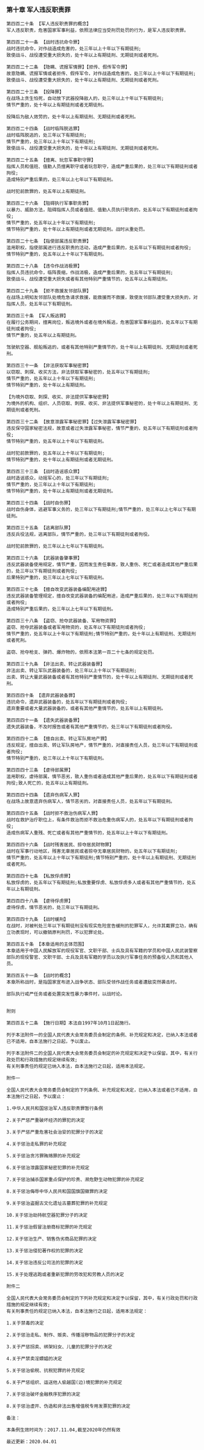 ### 第十章 军人违反职责罪

    第四百二十条 【军人违反职责罪的概念】
    军人违反职责，危害国家军事利益，依照法律应当受刑罚处罚的行为，是军人违反职责罪。
    
    第四百二十一条 【战时违抗命令罪】
    战时违抗命令，对作战造成危害的，处三年以上十年以下有期徒刑;
    致使战斗、战役遭受重大损失的，处十年以上有期徒刑、无期徒刑或者死刑。
    
    第四百二十二条 【隐瞒、谎报军情罪】【拒传、假传军令罪】
    故意隐瞒、谎报军情或者拒传、假传军令，对作战造成危害的，处三年以上十年以下有期徒刑;
    致使战斗、战役遭受重大损失的，处十年以上有期徒刑、无期徒刑或者死刑。
    
    第四百二十三条 【投降罪】
    在战场上贪生怕死，自动放下武器投降敌人的，处三年以上十年以下有期徒刑;
    情节严重的，处十年以上有期徒刑或者无期徒刑。
    
    投降后为敌人效劳的，处十年以上有期徒刑、无期徒刑或者死刑。
    
    第四百二十四条 【战时临阵脱逃罪】
    战时临阵脱逃的，处三年以下有期徒刑;
    情节严重的，处三年以上十年以下有期徒刑;
    致使战斗、战役遭受重大损失的，处十年以上有期徒刑、无期徒刑或者死刑。
    
    第四百二十五条 【擅离、玩忽军事职守罪】
    指挥人员和值班、值勤人员擅离职守或者玩忽职守，造成严重后果的，处三年以下有期徒刑或者拘役;
    造成特别严重后果的，处三年以上七年以下有期徒刑。
    
    战时犯前款罪的，处五年以上有期徒刑。
    
    第四百二十六条 【阻碍执行军事职务罪】
    以暴力、威胁方法，阻碍指挥人员或者值班、值勤人员执行职务的，处五年以下有期徒刑或者拘役;
    情节严重的，处五年以上十年以下有期徒刑;
    情节特别严重的，处十年以上有期徒刑或者无期徒刑。战时从重处罚。
    
    第四百二十七条 【指使部属违反职责罪】
    滥用职权，指使部属进行违反职责的活动，造成严重后果的，处五年以下有期徒刑或者拘役;
    情节特别严重的，处五年以上十年以下有期徒刑。
    
    第四百二十八条 【违令作战消极罪】
    指挥人员违抗命令，临阵畏缩，作战消极，造成严重后果的，处五年以下有期徒刑;
    致使战斗、战役遭受重大损失或者有其他特别严重情节的，处五年以上有期徒刑。
    
    第四百二十九条 【拒不救援友邻部队罪】
    在战场上明知友邻部队处境危急请求救援，能救援而不救援，致使友邻部队遭受重大损失的，对指挥人员，处五年以下有期徒刑。
    
    第四百三十条 【军人叛逃罪】
    在履行公务期间，擅离岗位，叛逃境外或者在境外叛逃，危害国家军事利益的，处五年以下有期徒刑或者拘役;
    情节严重的，处五年以上有期徒刑。
    
    驾驶航空器、舰船叛逃的，或者有其他特别严重情节的，处十年以上有期徒刑、无期徒刑或者死刑。
    
    第四百三十一条 【非法获取军事秘密罪】
    以窃取、刺探、收买方法，非法获取军事秘密的，处五年以下有期徒刑;
    情节严重的，处五年以上十年以下有期徒刑;
    情节特别严重的，处十年以上有期徒刑。
    
    【为境外窃取、刺探、收买、非法提供军事秘密罪】
    为境外的机构、组织、人员窃取、刺探、收买、非法提供军事秘密的，处十年以上有期徒刑、无期徒刑或者死刑。
    
    第四百三十二条 【故意泄露军事秘密罪】【过失泄露军事秘密罪】
    违反保守国家秘密法规，故意或者过失泄露军事秘密，情节严重的，处五年以下有期徒刑或者拘役;
    情节特别严重的，处五年以上十年以下有期徒刑。
    
    战时犯前款罪的，处五年以上十年以下有期徒刑;
    情节特别严重的，处十年以上有期徒刑或者无期徒刑。
    
    第四百三十三条 【战时造谣惑众罪】
    战时造谣惑众，动摇军心的，处三年以下有期徒刑;
    情节严重的，处三年以上十年以下有期徒刑;
    情节特别严重的，处十年以上有期徒刑或者无期徒刑。
    
    第四百三十四条 【战时自伤罪】
    战时自伤身体，逃避军事义务的，处三年以下有期徒刑;情节严重的，处三年以上七年以下有期徒刑。
    
    第四百三十五条 【逃离部队罪】
    违反兵役法规，逃离部队，情节严重的，处三年以下有期徒刑或者拘役。
    
    战时犯前款罪的，处三年以上七年以下有期徒刑。
    
    第四百三十六条 【武器装备肇事罪】
    违反武器装备使用规定，情节严重，因而发生责任事故，致人重伤、死亡或者造成其他严重后果的，处三年以下有期徒刑或者拘役;
    后果特别严重的，处三年以上七年以下有期徒刑。
    
    第四百三十七条 【擅自改变武器装备编配用途罪】
    违反武器装备管理规定，擅自改变武器装备的编配用途，造成严重后果的，处三年以下有期徒刑或者拘役;
    造成特别严重后果的，处三年以上七年以下有期徒刑。
    
    第四百三十八条 【盗窃、抢夺武器装备、军用物资罪】
    盗窃、抢夺武器装备或者军用物资的，处五年以下有期徒刑或者拘役;
    情节严重的，处五年以上十年以下有期徒刑;情节特别严重的，处十年以上有期徒刑、无期徒刑或者死刑。
    
    盗窃、抢夺枪支、弹药、爆炸物的，依照本法第一百二十七条的规定处罚。
    
    第四百三十九条 【非法出卖、转让武器装备罪】
    非法出卖、转让军队武器装备的，处三年以上十年以下有期徒刑;
    出卖、转让大量武器装备或者有其他特别严重情节的，处十年以上有期徒刑、无期徒刑或者死刑。
    
    第四百四十条 【遗弃武器装备罪】
    违抗命令，遗弃武器装备的，处五年以下有期徒刑或者拘役;
    遗弃重要或者大量武器装备的，或者有其他严重情节的，处五年以上有期徒刑。
    
    第四百四十一条 【遗失武器装备罪】
    遗失武器装备，不及时报告或者有其他严重情节的，处三年以下有期徒刑或者拘役。
    
    第四百四十二条 【擅自出卖、转让军队房地产罪】
    违反规定，擅自出卖、转让军队房地产，情节严重的，对直接责任人员，处三年以下有期徒刑或者拘役;
    情节特别严重的，处三年以上十年以下有期徒刑。
    
    第四百四十三条 【虐待部属罪】
    滥用职权，虐待部属，情节恶劣，致人重伤或者造成其他严重后果的，处五年以下有期徒刑或者拘役;致人死亡的，处五年以上有期徒刑。
    
    第四百四十四条 【遗弃伤病军人罪】
    在战场上故意遗弃伤病军人，情节恶劣的，对直接责任人员，处五年以下有期徒刑。
    
    第四百四十五条 【战时拒不救治伤病军人罪】
    战时在救护治疗职位上，有条件救治而拒不救治危重伤病军人的，处五年以下有期徒刑或者拘役;
    造成伤病军人重残、死亡或者有其他严重情节的，处五年以上十年以下有期徒刑。
    
    第四百四十六条 【战时残害居民、掠夺居民财物罪】
    战时在军事行动地区，残害无辜居民或者掠夺无辜居民财物的，处五年以下有期徒刑;
    情节严重的，处五年以上十年以下有期徒刑;情节特别严重的，处十年以上有期徒刑、无期徒刑或者死刑。
    
    第四百四十七条 【私放俘虏罪】
    私放俘虏的，处五年以下有期徒刑;私放重要俘虏、私放俘虏多人或者有其他严重情节的，处五年以上有期徒刑。
    
    第四百四十八条 【虐待俘虏罪】
    虐待俘虏，情节恶劣的，处三年以下有期徒刑。
    
    第四百四十九条 【战时缓刑】
    在战时，对被判处三年以下有期徒刑没有现实危险宣告缓刑的犯罪军人，允许其戴罪立功，确有立功表现时，可以撤销原判刑罚，不以犯罪论处。
    
    第四百五十条 【本章适用的主体范围】
    本章适用于中国人民解放军的现役军官、文职干部、士兵及具有军籍的学员和中国人民武装警察部队的现役警官、文职干部、士兵及具有军籍的学员以及执行军事任务的预备役人员和其他人员。
    
    第四百五十一条 【战时的概念】
    本章所称战时，是指国家宣布进入战争状态、部队受领作战任务或者遭敌突然袭击时。
    
    部队执行戒严任务或者处置突发性暴力事件时，以战时论。
    
    
    附则
    
    第四百五十二条 【施行日期】本法自1997年10月1日起施行。
    
    列于本法附件一的全国人民代表大会常务委员会制定的条例、补充规定和决定，已纳入本法或者已不适用，自本法施行之日起，予以废止。
    
    列于本法附件二的全国人民代表大会常务委员会制定的补充规定和决定予以保留。其中，有关行政处罚和行政措施的规定继续有效;
    有关刑事责任的规定已纳入本法，自本法施行之日起，适用本法规定。
    
    附件一
    
    全国人民代表大会常务委员会制定的下列条例、补充规定和决定，已纳入本法或者已不适用，自本法施行之日起，予以废止：
    
    1.中华人民共和国惩治军人违反职责罪暂行条例
    
    2.关于严惩严重破坏经济的罪犯的决定
    
    3.关于严惩严重危害社会治安的犯罪分子的决定
    
    4.关于惩治走私罪的补充规定
    
    5.关于惩治贪污罪贿赂罪的补充规定
    
    6.关于惩治泄露国家秘密犯罪的补充规定
    
    7.关于惩治捕杀国家重点保护的珍贵、濒危野生动物犯罪的补充规定
    
    8.关于惩治侮辱中华人民共和国国旗国徽罪的决定
    
    9.关于惩治盗掘古文化遗址古墓葬犯罪的补充规定
    
    10.关于惩治劫持航空器犯罪分子的决定
    
    11.关于惩治假冒注册商标犯罪的补充规定
    
    12.关于惩治生产、销售伪劣商品犯罪的决定
    
    13.关于惩治侵犯著作权的犯罪的决定
    
    14.关于惩治违反公司法的犯罪的决定
    
    15.关于处理逃跑或者重新犯罪的劳改犯和劳教人员的决定
    
    附件二
    
    全国人民代表大会常务委员会制定的下列补充规定和决定予以保留，其中，有关行政处罚和行政措施的规定继续有效;
    有关刑事责任的规定已纳入本法，自本法施行之日起，适用本法规定：
    
    1.关于禁毒的决定
    
    2.关于惩治走私、制作、贩卖、传播淫秽物品的犯罪分子的决定
    
    3.关于严惩拐卖、绑架妇女、儿童的犯罪分子的决定
    
    4.关于严禁卖淫嫖娼的决定
    
    5.关于惩治偷税、抗税犯罪的补充规定
    
    6.关于严惩组织、运送他人偷越国(边)境犯罪的补充规定
    
    7.关于惩治破坏金融秩序犯罪的决定
    
    8.关于惩治虚开、伪造和非法出售增值税专用发票犯罪的决定
    
    备注：
    
    本条例生效时间为：2017.11.04,截至2020年仍然有效
    
    最近更新：2020.04.01